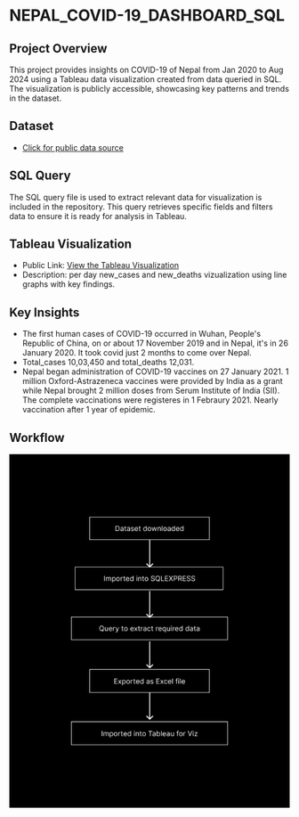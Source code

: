 # NEPAL_COVID-19_DASHBOARD_SQL

## Project Overview
This project provides insights on COVID-19 of Nepal from Jan 2020 to Aug 2024 using a Tableau data visualization created from data queried in SQL. The visualization is publicly accessible, showcasing key patterns and trends in the dataset.

## Dataset
- [Click for public data source](https://ourworldindata.org/covid-deaths)

## SQL Query
The SQL query file is used to extract relevant data for visualization is included in the repository. This query retrieves specific fields and filters data to ensure it is ready for analysis in Tableau.

## Tableau Visualization
- Public Link: [View the Tableau Visualization](https://public.tableau.com/app/profile/mekhma.tamang/viz/NEPALCOVID-19DASHBOARD/NEPALCOVID-19DASHBOARD?publish=yes)
- Description: per day new_cases and new_deaths vizualization using line graphs with key findings.

## Key Insights
- The first human cases of COVID-19 occurred in Wuhan, People's Republic of China, on or about 17 November 2019 and in Nepal, it's in 26 January 2020. It took covid just 2 months to come over Nepal.
- Total_cases 10,03,450 and total_deaths 12,031.
- Nepal began administration of COVID-19 vaccines on 27 January 2021. 1 million Oxford-Astrazeneca vaccines were provided by India as a grant while Nepal brought 2 million doses from Serum Institute of India (SII). The complete vaccinations were registeres in 1 Febraury 2021. Nearly vaccination after 1 year of epidemic.

## Workflow

![workflow](workflow.png)
